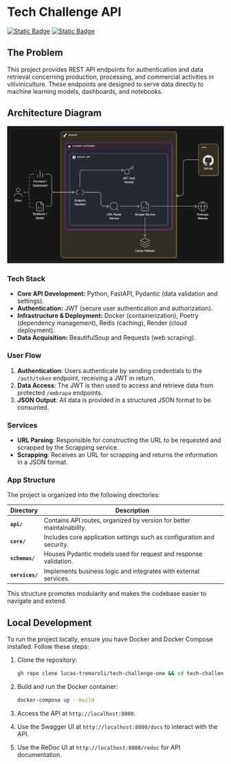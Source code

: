 # Tech Challenge API

[![Static Badge](https://img.shields.io/badge/video-ededed?style=for-the-badge&logo=youtube&logoColor=red)](https://www.youtube.com)
[![Static Badge](https://img.shields.io/badge/live-lightgreen?style=for-the-badge&logo=render&label=demo)](https://tech-challenge-one.onrender.com)

## The Problem

This project provides REST API endpoints for authentication and data retrieval concerning production, processing, and commercial activities in vitiviniculture. These endpoints are designed to serve data directly to machine learning models, dashboards, and notebooks.

## Architecture Diagram

![Architecture Diagram](./assets/architecture_diagram.png)

### Tech Stack

* **Core API Development:** Python, FastAPI, Pydantic (data validation and settings).
* **Authentication:** JWT (secure user authentication and authorization).
* **Infrastructure & Deployment:** Docker (containerization), Poetry (dependency management), Redis (caching), Render (cloud deployment).
* **Data Acquisition:** BeautifulSoup and Requests (web scraping).

### User Flow

1.  **Authentication**: Users authenticate by sending credentials to the `/auth/token` endpoint, receiving a JWT in return.
2.  **Data Access**: The JWT is then used to access and retrieve data from protected `/embrapa` endpoints.
3.  **JSON Output**: All data is provided in a structured JSON format to be consumed.

### Services

- **URL Parsing**: Responsible for constructing the URL to be requested and scrapped by the Scrapping service.
- **Scrapping**: Receives an URL for scrapping and returns the information in a JSON format.

### App Structure

The project is organized into the following directories:

| Directory        | Description                                                            |
|------------------|------------------------------------------------------------------------|
| **`api/`**       | Contains API routes, organized by version for better maintainability.  |
| **`core/`**      | Includes core application settings such as configuration and security. |
| **`schemas/`**   | Houses Pydantic models used for request and response validation.       |
| **`services/`**  | Implements business logic and integrates with external services.       |

This structure promotes modularity and makes the codebase easier to navigate and extend.

## Local Development

To run the project locally, ensure you have Docker and Docker Compose installed. Follow these steps:

1. Clone the repository:

    ```bash
    gh repo clone lucas-tremaroli/tech-challenge-one && cd tech-challenge-one
    ```

2. Build and run the Docker container:

    ```bash
    docker-compose up --build
    ```

3. Access the API at `http://localhost:8000`.
4. Use the Swagger UI at `http://localhost:8000/docs` to interact with the API.
5. Use the ReDoc UI at `http://localhost:8000/redoc` for API documentation.
